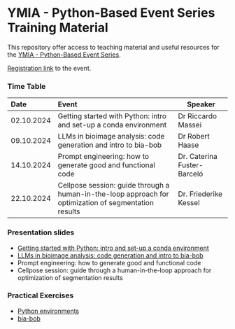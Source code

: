 # YMIA - Python-Based Event Series Training Material

This repository offer access to teaching material and useful resources 
for the [YMIA - Python-Based Event Series](https://gerbi-gmb.de/teams/ymia/).

[Registration link](http://gerbi-gmb.de/machform/view.php?id=72442) to the event.

### Time Table
| Date            | Event                                                                                                | Speaker            |
|:----------------|:-----------------------------------------------------------------------------------------------------|--------------------|
| 02.10.2024      | Getting started with Python: intro and set-up a conda environment                                    | Dr Riccardo Massei |
| 09.10.2024      | 	LLMs in bioimage analysis: code generation and intro to bia-bob                                     | Dr Robert Haase     |
| 14.10.2024      | Prompt engineering: how to generate good and functional code                                         | Dr. Caterina Fuster-Barceló|
| 22.10.2024      | Cellpose session: guide through a human-in-the-loop approach for optimization of segmentation results| Dr. Friederike Kessel |

### Presentation slides

- [Getting started with Python: intro and set-up a conda environment](https://zenodo.org/records/13908480)
- [LLMs in bioimage analysis: code generation and intro to bia-bob ](https://zenodo.org/records/13908108)
- Prompt engineering: how to generate good and functional code
- Cellpose session: guide through a human-in-the-loop approach for optimization of segmentation results

### Practical Exercises

- [Python environments](01_python_environment/README.md)
- [bia-bob](002_bia_bob_code_generation/readme.md)
